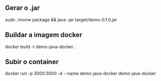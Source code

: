 ## Gerar o .jar
sudo ./mvnw package && java -jar target/demo-0.1.0.jar

## Buildar a imagem docker
docker build -t demo-java-docker .

## Subir o container
 docker run -p 3000:3000 -d --name demo-java-docker  demo-java-docker
